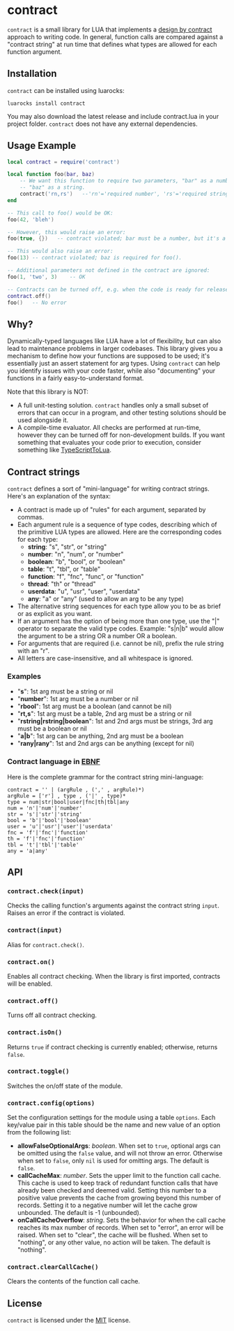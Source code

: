 # contract

`contract` is a small library for LUA that implements a [design by contract](https://en.wikipedia.org/wiki/Design_by_contract) approach to writing code. In general, function calls are compared against a "contract string" at run time that defines what types are allowed for each function argument.

## Installation

`contract` can be installed using luarocks:

```
luarocks install contract
```

You may also download the latest release and include contract.lua in your project folder. `contract` does not have any external dependencies.

## Usage Example

```lua
local contract = require('contract')

local function foo(bar, baz)
    -- We want this function to require two parameters, "bar" as a number, and 
    -- "baz" as a string.
    contract('rn,rs')   --'rn'='required number', 'rs'='required string'
end

-- This call to foo() would be OK:
foo(42, 'bleh')

-- However, this would raise an error:
foo(true, {})   -- contract violated; bar must be a number, but it's a boolean.

-- This would also raise an error:
foo(13) -- contract violated; baz is required for foo().

-- Additional parameters not defined in the contract are ignored:
foo(1, 'two', 3)    -- OK

-- Contracts can be turned off, e.g. when the code is ready for release:
contract.off()
foo()   -- No error

```

## Why?

Dynamically-typed languages like LUA have a lot of flexibility, but can also lead to maintenance problems in larger codebases. This library gives you a mechanism to define how your functions are supposed to be used; it's essentially just an assert statement for arg types. Using `contract` can help you identify issues with your code faster, while also "documenting" your functions in a fairly easy-to-understand format.

Note that this library is NOT:
- A full unit-testing solution. `contract` handles only a small subset of errors that can occur in a program, and other testing solutions should be used alongside it.
- A compile-time evaluator. All checks are performed at run-time, however they can be turned off for non-development builds. If you want something that evaluates your code prior to execution, consider something like [TypeScriptToLua](https://github.com/TypeScriptToLua/TypeScriptToLua).

## Contract strings

`contract` defines a sort of "mini-language" for writing contract strings. Here's an explanation of the syntax:

- A contract is made up of "rules" for each argument, separated by commas.
- Each argument rule is a sequence of type codes, describing which of the primitive LUA types are allowed. Here are the corresponding codes for each type:
  - **string**: "s", "str", or "string"
  - **number**: "n", "num", or "number"
  - **boolean**: "b", "bool", or "boolean"
  - **table**: "t", "tbl", or "table"
  - **function**: "f", "fnc", "func", or "function"
  - **thread**: "th" or "thread"
  - **userdata**: "u", "usr", "user", "userdata"
  - **any**: "a" or "any" (used to allow an arg to be any type)
- The alternative string sequences for each type allow you to be as brief or as explicit as you want.
- If an argument has the option of being more than one type, use the "|" operator to separate the valid type codes. Example: "s|n|b" would allow the argument to be a string OR a number OR a boolean.
- For arguments that are required (i.e. cannot be nil), prefix the rule string with an "r".
- All letters are case-insensitive, and all whitespace is ignored.

### Examples

- "**s**": 1st arg must be a string or nil
- "**number**": 1st arg must be a number or nil
- "**rbool**": 1st arg must be a boolean (and cannot be nil)
- "**rt,s**": 1st arg must be a table, 2nd arg must be a string or nil
- "**rstring|rstring|boolean**": 1st and 2nd args must be strings, 3rd arg must be a boolean or nil
- "**a|b**": 1st arg can be anything, 2nd arg must be a boolean
- "**rany|rany**": 1st and 2nd args can be anything (except for nil)

### Contract language in [EBNF](https://en.wikipedia.org/wiki/Extended_Backus%E2%80%93Naur_form)

Here is the complete grammar for the contract string mini-language:

```ebnf
contract = '' | (argRule , (',' , argRule)*)
argRule = ['r'] , type , ('|' , type)*
type = num|str|bool|user|fnc|th|tbl|any
num = 'n'|'num'|'number'
str = 's'|'str'|'string'
bool = 'b'|'bool'|'boolean'
user = 'u'|'usr'|'user'|'userdata'
fnc = 'f'|'fnc'|'function'
th = 'f'|'fnc'|'function'
tbl = 't'|'tbl'|'table'
any = 'a|any'
```

## API

### `contract.check(input)`

Checks the calling function's arguments against the contract string `input`. Raises an error if the contract is violated.

### `contract(input)`

Alias for `contract.check()`.

### `contract.on()`

Enables all contract checking. When the library is first imported, contracts will be enabled.

### `contract.off()`

Turns off all contract checking.

### `contract.isOn()`

Returns `true` if contract checking is currently enabled; otherwise, returns `false`.

### `contract.toggle()`

Switches the on/off state of the module.

### `contract.config(options)`

Set the configuration settings for the module using a table `options`. Each key/value pair in this table should be the name and new value of an option from the following list:
- **allowFalseOptionalArgs**: *boolean*. When set to `true`, optional args can be omitted using the `false` value, and will not throw an error. Otherwise when set to `false`, only `nil` is used for omitting args. The default is `false`.
- **callCacheMax**: *number*. Sets the upper limit to the function call cache. This cache is used to keep track of redundant function calls that have already been checked and deemed valid. Setting this number to a positive value prevents the cache from growing beyond this number of records. Setting it to a negative number will let the cache grow unbounded. The default is -1 (unbounded).
- **onCallCacheOverflow**: *string*. Sets the behavior for when the call cache reaches its max number of records. When set to "error", an error will be raised. When set to "clear", the cache will be flushed. When set to "nothing", or any other value, no action will be taken. The default is "nothing".

### `contract.clearCallCache()`

Clears the contents of the function call cache.

## License

`contract` is licensed under the [MIT](https://choosealicense.com/licenses/mit/) license.
